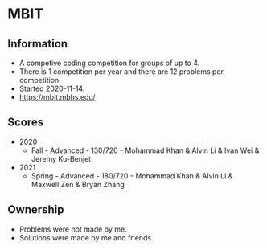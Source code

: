 # MBIT
## Information  
- A competive coding competition for groups of up to 4.  
- There is 1 competition per year and there are 12 problems per competition.  
- Started 2020-11-14.
- https://mbit.mbhs.edu/
## Scores  
- 2020
  - Fall - Advanced - 130/720 - Mohammad Khan & Alvin Li & Ivan Wei & Jeremy Ku-Benjet
- 2021
  - Spring - Advanced - 180/720 - Mohammad Khan & Alvin Li & Maxwell Zen & Bryan Zhang 
## Ownership
- Problems were not made by me.
- Solutions were made by me and friends.

